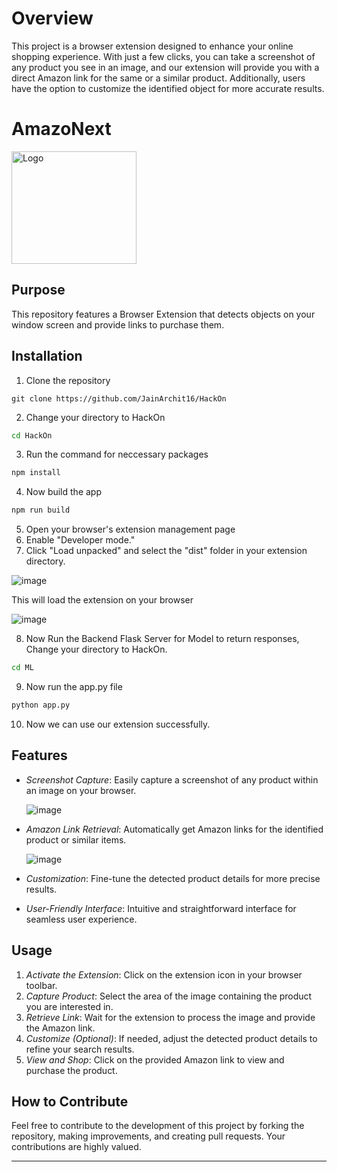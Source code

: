# Overview

This project is a browser extension designed to enhance your online shopping experience. With just a few clicks, you can take a screenshot of any product you see in an image, and our extension will provide you with a direct Amazon link for the same or a similar product. Additionally, users have the option to customize the identified object for more accurate results.

# AmazoNext 

<img src="https://github.com/JainArchit16/HackOn/assets/146457258/998f4bd9-6189-4897-910f-918bff888d49" alt="Logo" width="200" height="180">

## Purpose

This repository features a Browser Extension that detects objects on your window screen and provide links to purchase them.


## Installation

1. Clone the repository

```shell
git clone https://github.com/JainArchit16/HackOn
```

2. Change your directory to HackOn

```sh
cd HackOn
```

3. Run the command for neccessary packages

```sh
npm install
```

4. Now build the app

```sh
npm run build
```

5. Open your browser's extension management page
6. Enable "Developer mode."
7. Click "Load unpacked" and select the "dist" folder in your extension directory.

![image](https://github.com/JainArchit16/HackOn/assets/146457258/5dcd5f88-95f6-49d5-bbd7-ebaf34b67416)

This will load the extension on your browser

![image](https://github.com/JainArchit16/HackOn/assets/146457258/b474b20d-780e-49dd-b830-a0e257840c15)

8. Now Run the Backend Flask Server for Model to return responses, Change your directory to HackOn.

```sh
cd ML
```
9. Now run the app.py file

```sh
python app.py 
``` 

10. Now we can use our extension successfully.

## Features
- *Screenshot Capture*: Easily capture a screenshot of any product within an image on your browser.
  
  ![image](https://github.com/JainArchit16/HackOn/assets/146457258/6eb164a9-d3d1-4772-9d91-8ba33826bd91)
  
- *Amazon Link Retrieval*: Automatically get Amazon links for the identified product or similar items.
  
  ![image](https://github.com/JainArchit16/HackOn/assets/146457258/272b8965-4d98-4ce6-a04a-48d3b7500400)
  
- *Customization*: Fine-tune the detected product details for more precise results.
- *User-Friendly Interface*: Intuitive and straightforward interface for seamless user experience.

## Usage
1. *Activate the Extension*: Click on the extension icon in your browser toolbar.
2. *Capture Product*: Select the area of the image containing the product you are interested in.
3. *Retrieve Link*: Wait for the extension to process the image and provide the Amazon link.
4. *Customize (Optional)*: If needed, adjust the detected product details to refine your search results.
5. *View and Shop*: Click on the provided Amazon link to view and purchase the product.


## How to Contribute

Feel free to contribute to the development of this project by forking the repository, making improvements, and creating pull requests. Your contributions are highly valued.

---
